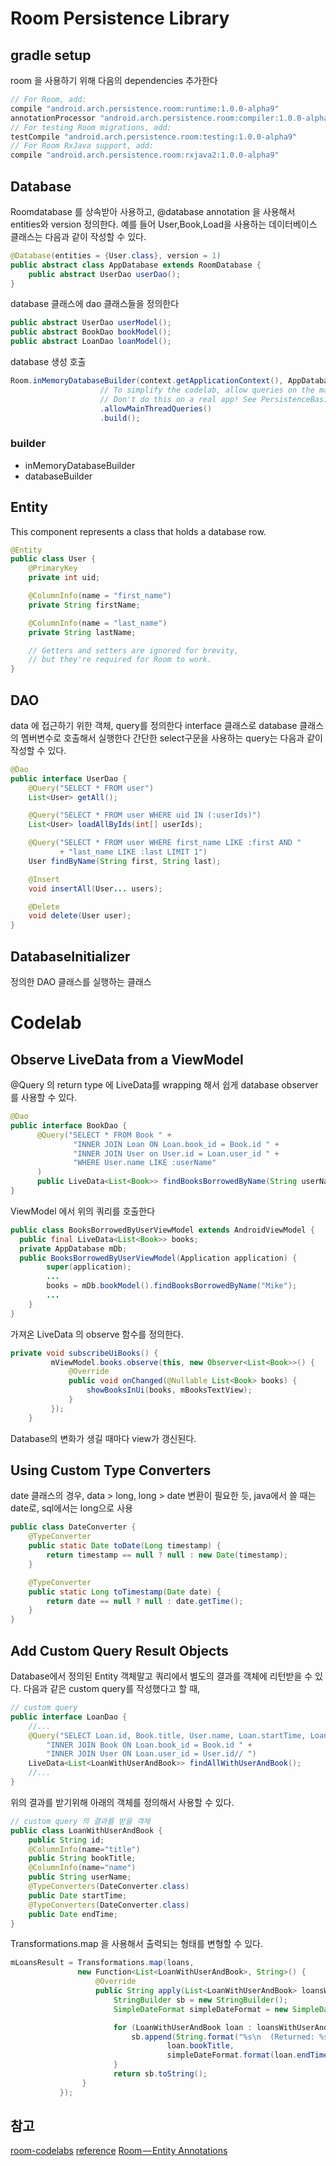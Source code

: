 
# Room Persistence Library
## gradle setup
room 을 사용하기 위해 다음의 dependencies 추가한다
```groovy
// For Room, add:
compile "android.arch.persistence.room:runtime:1.0.0-alpha9"
annotationProcessor "android.arch.persistence.room:compiler:1.0.0-alpha9"
// For testing Room migrations, add:
testCompile "android.arch.persistence.room:testing:1.0.0-alpha9"
// For Room RxJava support, add:
compile "android.arch.persistence.room:rxjava2:1.0.0-alpha9"
```
## Database
Roomdatabase 를 상속받아 사용하고, @database annotation 을 사용해서 entities와 version 정의한다.
예를 들어 User,Book,Load을 사용하는 데이터베이스 클래스는 다음과 같이 작성할 수 있다.
```java
@Database(entities = {User.class}, version = 1)
public abstract class AppDatabase extends RoomDatabase {
    public abstract UserDao userDao();
}
```
database 클래스에 dao 클래스들을 정의한다
```java
public abstract UserDao userModel();
public abstract BookDao bookModel();
public abstract LoanDao loanModel();
```
database 생성 호출
```java
Room.inMemoryDatabaseBuilder(context.getApplicationContext(), AppDatabase.class)
                    // To simplify the codelab, allow queries on the main thread.
                    // Don't do this on a real app! See PersistenceBasicSample for an example.
                    .allowMainThreadQueries()
                    .build();
```
### builder
- inMemoryDatabaseBuilder
- databaseBuilder

## Entity
This component represents a class that holds a database row.
```java
@Entity
public class User {
    @PrimaryKey
    private int uid;

    @ColumnInfo(name = "first_name")
    private String firstName;

    @ColumnInfo(name = "last_name")
    private String lastName;

    // Getters and setters are ignored for brevity,
    // but they're required for Room to work.
}
```
## DAO
data 에 접근하기 위한 객체, query를 정의한다 interface 클래스로 database 클래스의 멤버변수로 호출해서 실행한다
간단한 select구문을 사용하는 query는 다음과 같이 작성할 수 있다.
```java
@Dao
public interface UserDao {
    @Query("SELECT * FROM user")
    List<User> getAll();

    @Query("SELECT * FROM user WHERE uid IN (:userIds)")
    List<User> loadAllByIds(int[] userIds);

    @Query("SELECT * FROM user WHERE first_name LIKE :first AND "
           + "last_name LIKE :last LIMIT 1")
    User findByName(String first, String last);

    @Insert
    void insertAll(User... users);

    @Delete
    void delete(User user);
}
```

## DatabaseInitializer
정의한 DAO 클래스를 실행하는 클래스

# Codelab
## Observe LiveData from a ViewModel
@Query 의 return type 에 LiveData를 wrapping 해서 쉽게 database observer를 사용할 수 있다.
```java
@Dao
public interface BookDao {
      @Query("SELECT * FROM Book " +
              "INNER JOIN Loan ON Loan.book_id = Book.id " +
              "INNER JOIN User on User.id = Loan.user_id " +
              "WHERE User.name LIKE :userName"
      )
      public LiveData<List<Book>> findBooksBorrowedByName(String userName);  
}
```
ViewModel 에서 위의 쿼리를 호출한다
```java
public class BooksBorrowedByUserViewModel extends AndroidViewModel {
  public final LiveData<List<Book>> books;
  private AppDatabase mDb;
  public BooksBorrowedByUserViewModel(Application application) {
        super(application);
        ...
        books = mDb.bookModel().findBooksBorrowedByName("Mike");
        ...
    }
}
```
가져온 LiveData 의 observe 함수를 정의한다.
```java
private void subscribeUiBooks() {
         mViewModel.books.observe(this, new Observer<List<Book>>() {
             @Override
             public void onChanged(@Nullable List<Book> books) {
                 showBooksInUi(books, mBooksTextView);
             }
         });
    }
```
Database의 변화가 생길 때마다 view가 갱신된다.

## Using Custom Type Converters
date 클래스의 경우, data > long, long > date 변환이 필요한 듯,
java에서 쓸 때는 date로, sql에서는 long으로 사용
```java
public class DateConverter {
    @TypeConverter
    public static Date toDate(Long timestamp) {
        return timestamp == null ? null : new Date(timestamp);
    }

    @TypeConverter
    public static Long toTimestamp(Date date) {
        return date == null ? null : date.getTime();
    }
}
```

## Add Custom Query Result Objects
Database에서 정의된 Entity 객체말고 쿼리에서 별도의 결과를 객체에 리턴받을 수 있다.
다음과 같은 custom query를 작성했다고 할 때,
```java
// custom query
public interface LoanDao {
    //...
    @Query("SELECT Loan.id, Book.title, User.name, Loan.startTime, Loan.endTime From Loan " +
        "INNER JOIN Book ON Loan.book_id = Book.id " +
        "INNER JOIN User ON Loan.user_id = User.id// ")
    LiveData<List<LoanWithUserAndBook>> findAllWithUserAndBook();
    //...
}
```
위의 결과를 받기위해 아래의 객체를 정의해서 사용할 수 있다.  
```java
// custom query 의 결과를 받을 객체
public class LoanWithUserAndBook {
    public String id;
    @ColumnInfo(name="title")
    public String bookTitle;
    @ColumnInfo(name="name")
    public String userName;
    @TypeConverters(DateConverter.class)
    public Date startTime;
    @TypeConverters(DateConverter.class)
    public Date endTime;
}
```
Transformations.map 을 사용해서 출력되는 형태를 변형할 수 있다.
```java
mLoansResult = Transformations.map(loans,
               new Function<List<LoanWithUserAndBook>, String>() {
                   @Override
                   public String apply(List<LoanWithUserAndBook> loansWithUserAndBook) {
                       StringBuilder sb = new StringBuilder();
                       SimpleDateFormat simpleDateFormat = new SimpleDateFormat("yyyy-MM-dd HH:mm", Locale.US);

                       for (LoanWithUserAndBook loan : loansWithUserAndBook) {
                           sb.append(String.format("%s\n  (Returned: %s)\n",
                                   loan.bookTitle,
                                   simpleDateFormat.format(loan.endTime)));
                       }
                       return sb.toString();
                }
           });
```  


## 참고
[room-codelabs](https://codelabs.developers.google.com/codelabs/android-persistence/#0)
[reference](https://developer.android.com/topic/libraries/architecture/room.html)
[Room — Entity Annotations](https://medium.com/@tonyowen/room-entity-annotations-379150e1ca82)
